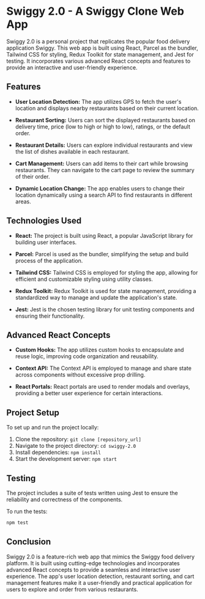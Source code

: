 # Swiggy 2.0 - A Swiggy Clone Web App

Swiggy 2.0 is a personal project that replicates the popular food delivery application Swiggy. This web app is built using React, Parcel as the bundler, Tailwind CSS for styling, Redux Toolkit for state management, and Jest for testing. It incorporates various advanced React concepts and features to provide an interactive and user-friendly experience.

## Features

- **User Location Detection:** The app utilizes GPS to fetch the user's location and displays nearby restaurants based on their current location.

- **Restaurant Sorting:** Users can sort the displayed restaurants based on delivery time, price (low to high or high to low), ratings, or the default order.

- **Restaurant Details:** Users can explore individual restaurants and view the list of dishes available in each restaurant.

- **Cart Management:** Users can add items to their cart while browsing restaurants. They can navigate to the cart page to review the summary of their order.

- **Dynamic Location Change:** The app enables users to change their location dynamically using a search API to find restaurants in different areas.

## Technologies Used

- **React:** The project is built using React, a popular JavaScript library for building user interfaces.

- **Parcel:** Parcel is used as the bundler, simplifying the setup and build process of the application.

- **Tailwind CSS:** Tailwind CSS is employed for styling the app, allowing for efficient and customizable styling using utility classes.

- **Redux Toolkit:** Redux Toolkit is used for state management, providing a standardized way to manage and update the application's state.

- **Jest:** Jest is the chosen testing library for unit testing components and ensuring their functionality.

## Advanced React Concepts

- **Custom Hooks:** The app utilizes custom hooks to encapsulate and reuse logic, improving code organization and reusability.

- **Context API:** The Context API is employed to manage and share state across components without excessive prop drilling.

- **React Portals:** React portals are used to render modals and overlays, providing a better user experience for certain interactions.

## Project Setup

To set up and run the project locally:

1. Clone the repository: `git clone [repository_url]`
2. Navigate to the project directory: `cd swiggy-2.0`
3. Install dependencies: `npm install`
4. Start the development server: `npm start`

## Testing

The project includes a suite of tests written using Jest to ensure the reliability and correctness of the components.

To run the tests:

```bash
npm test
```

## Conclusion

Swiggy 2.0 is a feature-rich web app that mimics the Swiggy food delivery platform. It is built using cutting-edge technologies and incorporates advanced React concepts to provide a seamless and interactive user experience. The app's user location detection, restaurant sorting, and cart management features make it a user-friendly and practical application for users to explore and order from various restaurants.